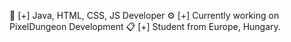 🎩 [+] Java, HTML, CSS, JS Developer
⚙️ [+] Currently working on PixelDungeon Development
📋 [+] Student from Europe, Hungary.
